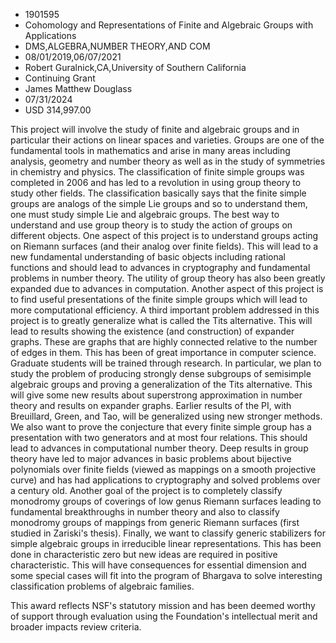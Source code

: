 
* 1901595
* Cohomology and Representations of Finite and Algebraic Groups with Applications
* DMS,ALGEBRA,NUMBER THEORY,AND COM
* 08/01/2019,06/07/2021
* Robert Guralnick,CA,University of Southern California
* Continuing Grant
* James Matthew Douglass
* 07/31/2024
* USD 314,997.00

This project will involve the study of finite and algebraic groups and in
particular their actions on linear spaces and varieties. Groups are one of the
fundamental tools in mathematics and arise in many areas including analysis,
geometry and number theory as well as in the study of symmetries in chemistry
and physics. The classification of finite simple groups was completed in 2006
and has led to a revolution in using group theory to study other fields. The
classification basically says that the finite simple groups are analogs of the
simple Lie groups and so to understand them, one must study simple Lie and
algebraic groups. The best way to understand and use group theory is to study
the action of groups on different objects. One aspect of this project is to
understand groups acting on Riemann surfaces (and their analog over finite
fields). This will lead to a new fundamental understanding of basic objects
including rational functions and should lead to advances in cryptography and
fundamental problems in number theory. The utility of group theory has also been
greatly expanded due to advances in computation. Another aspect of this project
is to find useful presentations of the finite simple groups which will lead to
more computational efficiency. A third important problem addressed in this
project is to greatly generalize what is called the Tits alternative. This will
lead to results showing the existence (and construction) of expander graphs.
These are graphs that are highly connected relative to the number of edges in
them. This has been of great importance in computer science. Graduate students
will be trained through research. In particular, we plan to study the problem of
producing strongly dense subgroups of semisimple algebraic groups and proving a
generalization of the Tits alternative. This will give some new results about
superstrong approximation in number theory and results on expander graphs.
Earlier results of the PI, with Breuillard, Green, and Tao, will be generalized
using new stronger methods. We also want to prove the conjecture that every
finite simple group has a presentation with two generators and at most four
relations. This should lead to advances in computational number theory. Deep
results in group theory have led to major advances in basic problems about
bijective polynomials over finite fields (viewed as mappings on a smooth
projective curve) and has had applications to cryptography and solved problems
over a century old. Another goal of the project is to completely classify
monodromy groups of coverings of low genus Riemann surfaces leading to
fundamental breakthroughs in number theory and also to classify monodromy groups
of mappings from generic Riemann surfaces (first studied in Zariski's thesis).
Finally, we want to classify generic stabilizers for simple algebraic groups in
irreducible linear representations. This has been done in characteristic zero
but new ideas are required in positive characteristic. This will have
consequences for essential dimension and some special cases will fit into the
program of Bhargava to solve interesting classification problems of algebraic
families.

This award reflects NSF's statutory mission and has been deemed worthy of
support through evaluation using the Foundation's intellectual merit and broader
impacts review criteria.
